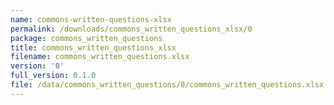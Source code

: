 ```yaml
---
name: commons-written-questions-xlsx
permalink: /downloads/commons_written_questions_xlsx/0
package: commons_written_questions
title: commons_written_questions_xlsx
filename: commons_written_questions.xlsx
version: '0'
full_version: 0.1.0
file: /data/commons_written_questions/0/commons_written_questions.xlsx
---
```

